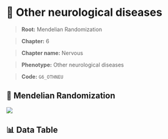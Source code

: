 # 🧪 Other neurological diseases

> **Root:** Mendelian Randomization

> **Chapter:** 6  

> **Chapter name:** Nervous

> **Phenotype:** Other neurological diseases  

> **Code:** `G6_OTHNEU`

## 🧬 Mendelian Randomization  

<img src="/MR/Figures/Forward/G6_OTHNEU.png"/>

## 📊 Data Table

<CsvTableMRF src="/MR/Data/Forward/G6_OTHNEU.csv"/>
